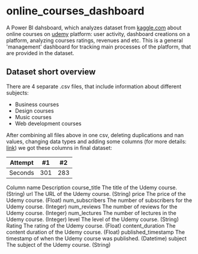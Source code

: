 # online_courses_dashboard
A Power BI dahsboard, which analyzes dataset from <a href="https://www.kaggle.com/datasets/thedevastator/udemy-courses-revenue-generation-and-course-anal" target="_blank">kaggle.com</a> about online courses on <a href="https://www.udemy.com/" target="_blank">udemy</a> platform: user activity, dashboard creations on a platform, analyzing courses ratings, revenues and etc. This is a general 'management' dashboard for tracking main processes of the platform, that are provided in the dataset.

## Dataset short overview

There are 4 separate .csv files, that include information about different subjects:
 - Business courses
 - Design courses
 - Music courses
 - Web development courses

After combining all files above in one csv, deleting duplications and nan values, changing data types and adding some columns (for more details: <a href="https://github.com/IlyaLoladze/online_courses_dashboard/blob/main/data_preprocessing/courses_dash_preprocessing.ipynb" target="_blank">link</a>) we got these columns in final dataset:

| Attempt | #1    | #2    |
| :---:   | :---: | :---: |
| Seconds | 301   | 283   |

Column name	Description
course_title	The title of the Udemy course. (String)
url	The URL of the Udemy course. (String)
price	The price of the Udemy course. (Float)
num_subscribers	The number of subscribers for the Udemy course. (Integer)
num_reviews	The number of reviews for the Udemy course. (Integer)
num_lectures	The number of lectures in the Udemy course. (Integer)
level	The level of the Udemy course. (String)
Rating	The rating of the Udemy course. (Float)
content_duration	The content duration of the Udemy course. (Float)
published_timestamp	The timestamp of when the Udemy course was published. (Datetime)
subject	The subject of the Udemy course. (String)






